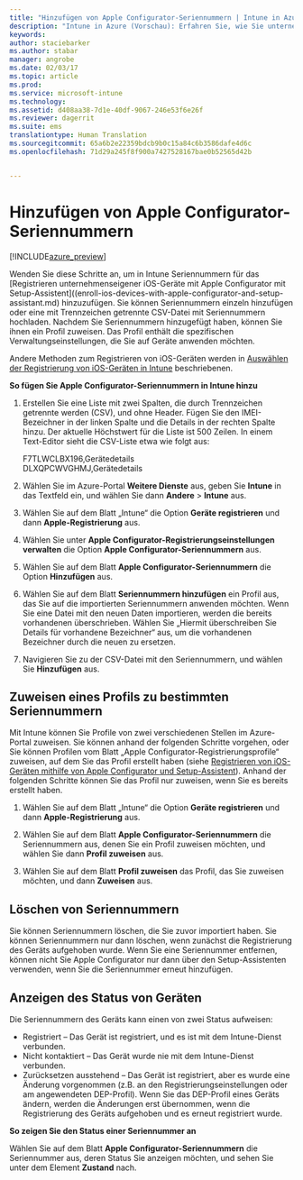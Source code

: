 ```yaml
---
title: "Hinzufügen von Apple Configurator-Seriennummern | Intune in Azure (Vorschau) | Microsoft Docs"
description: "Intune in Azure (Vorschau): Erfahren Sie, wie Sie unternehmenseigenen iOS-Geräten mit Apple Configurator Seriennummern hinzufügen."
keywords: 
author: staciebarker
ms.author: stabar
manager: angrobe
ms.date: 02/03/17
ms.topic: article
ms.prod: 
ms.service: microsoft-intune
ms.technology: 
ms.assetid: d408aa38-7d1e-40df-9067-246e53f6e26f
ms.reviewer: dagerrit
ms.suite: ems
translationtype: Human Translation
ms.sourcegitcommit: 65a6b2e22359bdcb9b0c15a84c6b3586dafe4d6c
ms.openlocfilehash: 71d29a245f8f900a7427528167bae0b52565d42b


---
```


# <a name="add-apple-configurator-serial-numbers"></a>Hinzufügen von Apple Configurator-Seriennummern 

[!INCLUDE[azure_preview](../includes/azure_preview.md)]

Wenden Sie diese Schritte an, um in Intune Seriennummern für das [Registrieren unternehmenseigener iOS-Geräte mit Apple Configurator mit Setup-Assistent]((enroll-ios-devices-with-apple-configurator-and-setup-assistant.md) hinzuzufügen. Sie können Seriennummern einzeln hinzufügen oder eine mit Trennzeichen getrennte CSV-Datei mit Seriennummern hochladen. Nachdem Sie Seriennummern hinzugefügt haben, können Sie ihnen ein Profil zuweisen. Das Profil enthält die spezifischen Verwaltungseinstellungen, die Sie auf Geräte anwenden möchten. 

Andere Methoden zum Registrieren von iOS-Geräten werden in [Auswählen der Registrierung von iOS-Geräten in Intune](choose-ios-enrollment-method.md) beschriebenen.

**So fügen Sie Apple Configurator-Seriennummern in Intune hinzu**

1. Erstellen Sie eine Liste mit zwei Spalten, die durch Trennzeichen getrennte werden (CSV), und ohne Header. Fügen Sie den IMEI-Bezeichner in der linken Spalte und die Details in der rechten Spalte hinzu. Der aktuelle Höchstwert für die Liste ist 500 Zeilen. In einem Text-Editor sieht die CSV-Liste etwa wie folgt aus:

    F7TLWCLBX196,Gerätedetails</br>
    DLXQPCWVGHMJ,Gerätedetails

2. Wählen Sie im Azure-Portal **Weitere Dienste** aus, geben Sie **Intune** in das Textfeld ein, und wählen Sie dann **Andere** > **Intune** aus.

3.  Wählen Sie auf dem Blatt „Intune“ die Option **Geräte registrieren** und dann **Apple-Registrierung** aus.

4. Wählen Sie unter **Apple Configurator-Registrierungseinstellungen verwalten** die Option **Apple Configurator-Seriennummern** aus.

5. Wählen Sie auf dem Blatt **Apple Configurator-Seriennummern** die Option **Hinzufügen** aus.

6. Wählen Sie auf dem Blatt **Seriennummern hinzufügen** ein Profil aus, das Sie auf die importierten Seriennummern anwenden möchten. Wenn Sie eine Datei mit den neuen Daten importieren, werden die bereits vorhandenen überschrieben. Wählen Sie „Hiermit überschreiben Sie Details für vorhandene Bezeichner“ aus, um die vorhandenen Bezeichner durch die neuen zu ersetzen.

7. Navigieren Sie zu der CSV-Datei mit den Seriennummern, und wählen Sie **Hinzufügen** aus.

## <a name="assign-a-profile-to-specific-serial-numbers"></a>Zuweisen eines Profils zu bestimmten Seriennummern

Mit Intune können Sie Profile von zwei verschiedenen Stellen im Azure-Portal zuweisen. Sie können anhand der folgenden Schritte vorgehen, oder Sie können Profilen vom Blatt „Apple Configurator-Registrierungsprofile“ zuweisen, auf dem Sie das Profil erstellt haben (siehe [Registrieren von iOS-Geräten mithilfe von Apple Configurator und Setup-Assistent](enroll-ios-devices-with-apple-configurator-and-setup-assistant.md)). Anhand der folgenden Schritte können Sie das Profil nur zuweisen, wenn Sie es bereits erstellt haben.

1. Wählen Sie auf dem Blatt „Intune“ die Option **Geräte registrieren** und dann **Apple-Registrierung** aus.

2. Wählen Sie auf dem Blatt **Apple Configurator-Seriennummern** die Seriennummern aus, denen Sie ein Profil zuweisen möchten, und wählen Sie dann **Profil zuweisen** aus.

3. Wählen Sie auf dem Blatt **Profil zuweisen** das Profil, das Sie zuweisen möchten, und dann **Zuweisen** aus.

## <a name="delete-serial-numbers"></a>Löschen von Seriennummern
Sie können Seriennummern löschen, die Sie zuvor importiert haben. Sie können Seriennummern nur dann löschen, wenn zunächst die Registrierung des Geräts aufgehoben wurde. Wenn Sie eine Seriennummer entfernen, können nicht Sie Apple Configurator nur dann über den Setup-Assistenten verwenden, wenn Sie die Seriennummer erneut hinzufügen.

## <a name="view-the-state-of-a-device"></a>Anzeigen des Status von Geräten
Die Seriennummern des Geräts kann einen von zwei Status aufweisen:

- Registriert – Das Gerät ist registriert, und es ist mit dem Intune-Dienst verbunden.
- Nicht kontaktiert – Das Gerät wurde nie mit dem Intune-Dienst verbunden.
- Zurücksetzen ausstehend – Das Gerät ist registriert, aber es wurde eine Änderung vorgenommen (z.B. an den Registrierungseinstellungen oder am angewendeten DEP-Profil). Wenn Sie das DEP-Profil eines Geräts ändern, werden die Änderungen erst übernommen, wenn die Registrierung des Geräts aufgehoben und es erneut registriert wurde.

**So zeigen Sie den Status einer Seriennummer an**

Wählen Sie auf dem Blatt **Apple Configurator-Seriennummern** die Seriennummer aus, deren Status Sie anzeigen möchten, und sehen Sie unter dem Element **Zustand** nach.



<!--HONumber=Feb17_HO1-->


